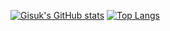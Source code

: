 [![Gisuk's GitHub stats](https://github-readme-stats.vercel.app/api?username=pienkk)](https://github.com/anuraghazra/github-readme-stats)
[![Top Langs](https://github-readme-stats.vercel.app/api/top-langs/?username=pienkk&layout=compact)](https://github.com/anuraghazra/github-readme-stats)
